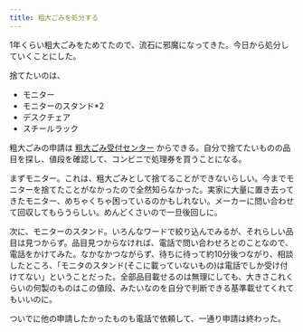 ```yaml
---
title: 粗大ごみを処分する
---
```


1年くらい粗大ごみをためてたので、流石に邪魔になってきた。今日から処分していくことにした。

捨てたいのは、

- モニター
- モニターのスタンド*2
- デスクチェア
- スチールラック

粗大ごみの申請は [粗大ごみ受付センター](https://sodai.tokyokankyo.or.jp/Sodai/V2Main/13117/0) からできる。自分で捨てたいものの品目を探し、値段を確認して、コンビニで処理券を買うことになる。

まずモニター。これは、粗大ごみとして捨てることができないらしい。今までモニターを捨てたことがなかったので全然知らなかった。実家に大量に置き去ってきたモニター、めちゃくちゃ困っているのかもしれない。メーカーに問い合わせて回収してもらうらしい。めんどくさいので一旦後回しに。

次に、モニターのスタンド。いろんなワードで絞り込んでみるが、それらしい品目は見つからず。品目見つからなければ、電話で問い合わせろとのことなので、電話をかけてみた。なかなかつながらず、待ちに待って約10分後つながり、相談したところ、「モニタのスタンド(そこに載っていないもの)は電話でしか受け付けてない」ということだった。全部品目載せるのは無理にしても、大きさこれくらいの何製のものはこの値段、みたいなのを自分で判断できる基準載せてくれてもいいのに。

ついでに他の申請したかったものも電話で依頼して、一通り申請は終わった。
